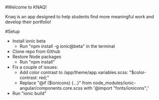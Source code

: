 #Welcome to KNAQ!

Knaq is an app designed to help students find more meaningful work and develop their portfolio!

#Setup
* Install ionic beta
    * Run "npm install -g ionic@beta" in the terminal
* Clone repo from Github
* Restore Node packages
    * Run "npm install"
* Fix a couple of issues:
    * Add color contrast to /app/theme/app.variables.scss: "$color-contrast: red;"
    * Replace "@if ($ionicons) {...}" from node_modules/ionic-angular/components.core.scss with '@import "fonts/ionicons";'
* Run "ionic build"